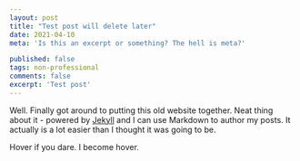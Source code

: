 ```yaml
---
layout: post
title: "Test post will delete later"
date: 2021-04-10
meta: 'Is this an excerpt or something? The hell is meta?'

published: false
tags: non-professional
comments: false
excerpt: 'Test post'
---
```

Well. Finally got around to putting this old website together. Neat thing about it - powered by [Jekyll](http://jekyllrb.com) and I can use Markdown to author my posts. It actually is a lot easier than I thought it was going to be.
<div class ="textbitch">
Hover if you dare.
<span class="fuckyallhover"> I become hover. </span>
</div>
